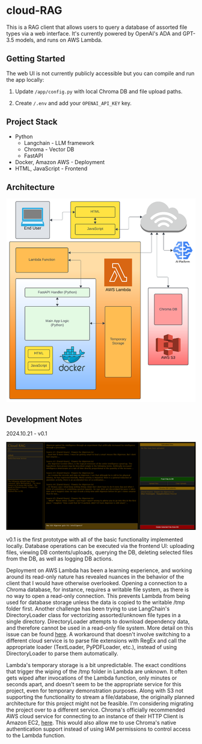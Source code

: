 # cloud-RAG

This is a RAG client that allows users to query a database of assorted file types via a web interface. It's currently powered by OpenAI's ADA and GPT-3.5 models, and runs on AWS Lambda.

## Getting Started

The web UI is not currently publicly accessible but you can compile and run the app locally:

1. Update <code>/app/config.py</code> with local Chroma DB and file upload paths.

2. Create <code>/.env</code> and add your <code>OPENAI_API_KEY</code> key.


## Project Stack

- Python
  - Langchain - LLM framework
  - Chroma - Vector DB
  - FastAPI
- Docker, Amazon AWS - Deployment
- HTML, JavaScript - Frontend

## Architecture

<img src="https://github.com/arunwidjaja/cloud-RAG/blob/main/README_files/cloud_rag_architecture.svg" />



## Development Notes

2024.10.21 - v0.1

<img src="https://github.com/arunwidjaja/cloud-RAG/blob/main/README_files/v0.1.PNG?raw=true" />

v0.1 is the first prototype with all of the basic functionality implemented locally. Database operations can be executed via the frontend UI: uploading files, viewing DB contents/uploads, querying the DB, deleting selected files from the DB, as well as logging DB actions.

Deployment on AWS Lambda has been a learning experience, and working around its read-only nature has revealed nuances in the behavior of the client that I would have otherwise overlooked. Opening a connection to a Chroma database, for instance, requires a writable file system, as there is no way to open a read-only connection. This prevents Lambda from being used for database storage unless the data is copied to the writable /tmp folder first.
Another challenge has been trying to use LangChain's DirectoryLoader class for vectorizing assorted/unknown file types in a single directory. DirectoryLoader attempts to download dependency data, and therefore cannot be used in a read-only file system. More detail on this issue can be found [here](https://github.com/langchain-ai/langchain/issues/17936#issuecomment-2021689653). A workaround that doesn't involve switching to a different cloud service is to parse file extensions with RegEx and call the appropriate loader (TextLoader, PyPDFLoader, etc.), instead of using DirectoryLoader to parse them automatically.

Lambda's temporary storage is a bit unpredictable. The exact conditions that trigger the wiping of the /tmp folder in Lambda are unknown. It often gets wiped after invocations of the Lambda function, only minutes or seconds apart, and doesn't seem to be the appropriate service for this project, even for temporary demonstration purposes. Along with S3 not supporting the functionality to stream a file/database, the originally planned architecture for this project might not be feasible. I'm considering migrating the project over to a different service.  Chroma's officially recommended AWS cloud service for connecting to an instance of their HTTP Client is Amazon EC2, [here](https://docs.trychroma.com/deployment/aws). This would also allow me to use Chroma's native authentication support instead of using IAM permissions to control access to the Lambda function.

